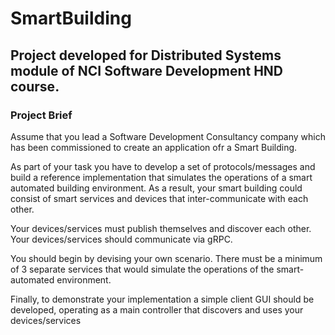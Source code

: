 # SmartBuilding

## Project developed for Distributed Systems module of NCI Software Development HND course.

### Project Brief
Assume that you lead a Software Development Consultancy company which has been commissioned to create an application ofr a Smart Building. 

As part of your task you have to develop a set of protocols/messages and build a reference implementation that simulates the operations of a smart automated building environment. 
As a result, your smart building could consist of smart services and devices that inter-communicate with each other.

Your devices/services must publish themselves and discover each other. Your devices/services should communicate via gRPC.

You should begin by devising your own scenario. There must be a minimum of 3 separate services that would simulate the operations of the smart-automated environment. 

Finally, to demonstrate your implementation a simple client GUI should be developed, operating as a main controller that discovers and uses your devices/services
